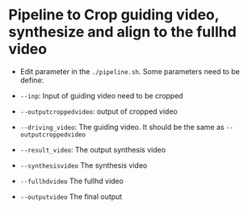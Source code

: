 # Pipeline to Crop guiding video, synthesize and align to the fullhd video

- Edit parameter in the `./pipeline.sh`. Some parameters need to be define:
 + `--inp`: Input of guiding video need to be cropped
 + `--outputcroppedvideo`: output of cropped video

 + `--driving_video`: The guiding video. It should be the same as `--outputcroppedvideo`
 + `--result_video`: The output synthesis video

 + `--synthesisvideo` The synthesis video
 + `--fullhdvideo` The fullhd video
 + `--outputvideo` The final output